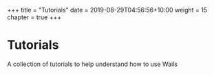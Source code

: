 +++
title = "Tutorials"
date = 2019-08-29T04:56:56+10:00
weight = 15
chapter = true
+++

# Tutorials

A collection of tutorials to help understand how to use Wails
